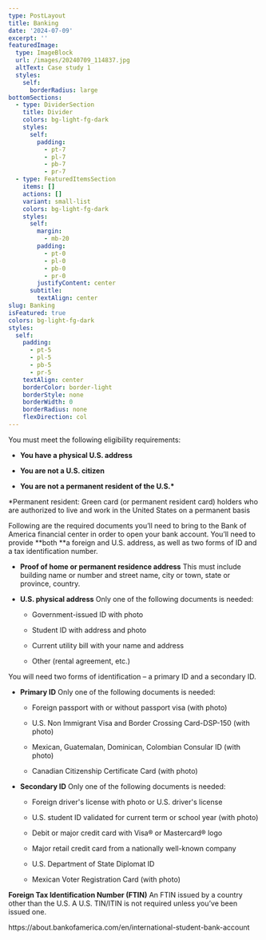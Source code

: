```yaml
---
type: PostLayout
title: Banking
date: '2024-07-09'
excerpt: ''
featuredImage:
  type: ImageBlock
  url: /images/20240709_114837.jpg
  altText: Case study 1
  styles:
    self:
      borderRadius: large
bottomSections:
  - type: DividerSection
    title: Divider
    colors: bg-light-fg-dark
    styles:
      self:
        padding:
          - pt-7
          - pl-7
          - pb-7
          - pr-7
  - type: FeaturedItemsSection
    items: []
    actions: []
    variant: small-list
    colors: bg-light-fg-dark
    styles:
      self:
        margin:
          - mb-20
        padding:
          - pt-0
          - pl-0
          - pb-0
          - pr-0
        justifyContent: center
      subtitle:
        textAlign: center
slug: Banking
isFeatured: true
colors: bg-light-fg-dark
styles:
  self:
    padding:
      - pt-5
      - pl-5
      - pb-5
      - pr-5
    textAlign: center
    borderColor: border-light
    borderStyle: none
    borderWidth: 0
    borderRadius: none
    flexDirection: col
---
```

You must meet the following eligibility requirements:

*   **You have a physical U.S. address**

*   **You are not a U.S. citizen**

*   **You are not a permanent resident of the U.S.\***

\*Permanent resident: Green card (or permanent resident card) holders who are authorized to live and work in the United States on a permanent basis



Following are the required documents you’ll need to bring to the Bank of America financial center in order to open your bank account. You’ll need to provide **both **a foreign and U.S. address, as well as two forms of ID and a tax identification number.

*   **Proof of home or permanent residence address**
    This must include building name or number and street name, city or town, state or province, country.

<!---->

*   **U.S. physical address**
    Only one of the following documents is needed:

    *   Government-issued ID with photo

    *   Student ID with address and photo

    *   Current utility bill with your name and address

    *   Other (rental agreement, etc.)

You will need two forms of identification – a primary ID and a secondary ID.

*   **Primary ID**
    Only one of the following documents is needed:

    *   Foreign passport with or without passport visa (with photo)

    *   U.S. Non Immigrant Visa and Border Crossing Card-DSP-150 (with photo)

    *   Mexican, Guatemalan, Dominican, Colombian Consular ID (with photo)

    *   Canadian Citizenship Certificate Card (with photo)

<!---->

*   **Secondary ID**
    Only one of the following documents is needed:

    *   Foreign driver's license with photo or U.S. driver's license

    *   U.S. student ID validated for current term or school year (with photo)

    *   Debit or major credit card with Visa® or Mastercard® logo

    *   Major retail credit card from a nationally well-known company

    *   U.S. Department of State Diplomat ID

    *   Mexican Voter Registration Card (with photo)

**Foreign Tax Identification Number (FTIN)**
An FTIN issued by a country other than the U.S. A U.S. TIN/ITIN is not required unless you’ve been issued one.



https\://about.bankofamerica.com/en/international-student-bank-account

